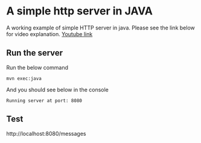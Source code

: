 
# A simple http server in JAVA

A working example of simple HTTP server in java. Please see the link below for video explanation.
[Youtube link](https://youtu.be/5wQWJAvMDGg)

## Run the server

Run the below command

`mvn exec:java`

And you should see below in the console

```
Running server at port: 8080
```

## Test
http://localhost:8080/messages


